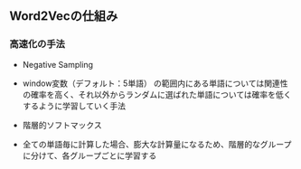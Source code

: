 ## Word2Vecの仕組み

### 高速化の手法

* Negative Sampling
 * window変数（デフォルト：5単語） の範囲内にある単語については関連性の確率を高く、それ以外からランダムに選ばれた単語については確率を低くするように学習していく手法

* 階層的ソフトマックス
 * 全ての単語毎に計算した場合、膨大な計算量になるため、階層的なグループに分けて、各グループごとに学習する
